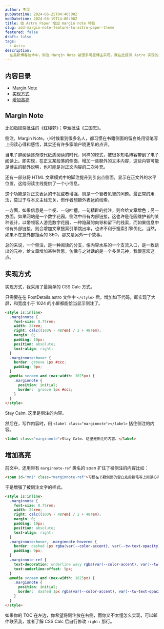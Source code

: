 ```yaml
---
author: 李昆
pubDatetime: 2024-06-25T04:40:00Z
modDatetime: 2024-08-19T14:00:00Z
title: 给 Astro Paper 增加 margin note 特性
slug: add-margin-note-feature-to-astro-paper-theme
featured: false
draft: false
tags:
  - Astro
description:
  在最新博客技术中，侧注 Margin Note 被很多明星博主实现，我在此提供 Astro 实现的方法。
---
```


## 内容目录

* [Margin Note](#margin-note)
* [实现方式](#实现方式)
* [增加高亮](#增加高亮)

## Margin Note

<label class="marginnote" for="mn1">比如脂砚斋批注的《红楼梦》；李渔批注《三国志》。</label>

侧注，Margin Note。小时候看到很多名人，都习惯在<span id="mn1" class="marginnote-ref">书籍</span>侧面的留白处用钢笔写上阅读心得和感悟，其实还有许多家喻户晓更早的点评。

当电子屏阅读逐渐取代纸质阅读的时代，同样的模式，被很多知名博客带到了电子阅读上。即实现，在正文某段落的侧面，增加一些额外的文本内容，这些内容可能是博主的额外说明，也可能是对正文内容的二次补充。

还有一部分将 HTML 文章模式中的脚注提升到引出点侧面，显示在正文外的水平位置，这给阅读主线提供了一个小信息。

这个功能是对正文表达的干扰或者增强，则是一个智者见智的问题。最正常的用法，莫过于与本文主线无关，但作者想额外表达的线索。

一方面，如果信息是一个梗、一句吐槽，一句精辟的批注，则会给文章增色；另一方面，如果网站是一个数字花园，侧注中带有内部链接，这也许是花园维护者的某种设计，以带领客人游览数字花园，一种隐藏的向导和留下的线索，而如果信息中带有外部链接，则会增加文章搜索引擎跳出率，也许不利于搜索引擎优化，当然，如果不在意外部搜索的 SEO，那又是另外一个故事。

总的来说，一个侧注，是一种阅读的分支，像内容水系的一个支流入口，是一枚跳出的元神，给文章增加某种哲思，仿佛与之对话的是一个多灵元神，我很喜欢这点。

## 实现方式

实现方式，我采用了最简单的 CSS Calc 方式。

只需要在在 PostDetails.astro 文件中 `</style>` 后，增加如下代码，即实现了大屏，和宽度小于 1024 的小屏都能恰当显示侧注了。

``` html
<style is:inline>
  .marginnote {
    font-size: 0.75rem;
    width: 24rem;
    right: calc((100% - 48rem) / 2 + 48rem);
    margin: 0;
    padding: 10px;
    position: absolute;
    text-align: right;
  }
  .marginnote:hover {
    border: groove 1px #ccc;
    padding: 9px;
  }
  @media screen and (max-width: 1025px) {
    .marginnote {
      position: initial;
      border:  groove 1px #ccc;
    }
  }
</style>
```

<label class="marginnote" for="mn2">Stay Calm. 这里是侧注的内容。</label>

然后在，写作内容时，用 `<label class="marginnote"></label>` 括住<span id="mn2" class="marginnote-ref">侧注</span>的内容。

``` html
<label class="marginnote">Stay Calm. 这里是侧注的内容。</label>
```

## 增加高亮

前文中，还用带有 `marginnote-ref` 类名的 span 扩住了被侧注的内容比如：

``` html
<span id="mn1" class="marginnote-ref">习惯在书籍侧面的留白处用钢笔写上阅读心得和感悟</span>
```

于是增强了被侧注文字的样式。

``` html
<style is:inline>
  .marginnote {
    font-size: 0.75rem;
    width: 24rem;
    right: calc((100% - 48rem) / 2 + 48rem);
    margin: 0;
    padding: 10px;
    position: absolute;
    text-align: right;
  }
  .marginnote:hover, .marginnote-hovered {
    border: dashed 1px rgba(var(--color-accent), var(--tw-text-opacity));
    padding: 9px;
  }
  .marginnote-ref {
    text-decoration: underline wavy rgba(var(--color-accent), var(--tw-text-opacity));
    text-underline-offset: 5px;
  }
  @media screen and (max-width: 1025px) {
    .marginnote {
      position: initial;
      border:  dashed 1px rgba(var(--color-accent), var(--tw-text-opacity));
    }
  }
</style>
```


如果你的 TOC 在左边，你希望将侧注放在右侧，而你又不太懂怎么实现，可以邮件联系我，或者了解 CSS Calc 后自行修改 `right:` 那行。


